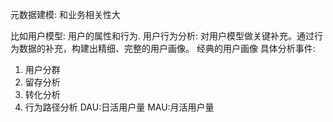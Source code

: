 





元数据建模:
  和业务相关性大

  比如用户模型: 用户的属性和行为.
用户行为分析:
   对用户模型做关键补充。通过行为数据的补充，构建出精细、完整的用户画像。
  经典的用户画像
  具体分析事件:
  1. 用户分群
  2. 留存分析
  3. 转化分析
  4. 行为路径分析
  DAU:日活用户量
  MAU:月活用户量


